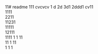 11# readme 111
cvcvcv
1 d
2d
3d1 
2ddd1
cv11  
1111  
2211  
11231   
11111     
12111    
1111 
1  1
11  
11
1
11   
1 
1
1
 

